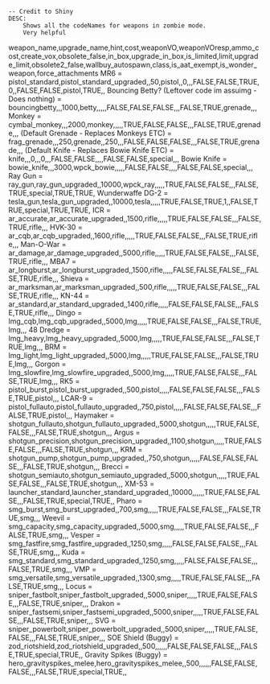 ```
-- Credit to Shiny
DESC:
    Shows all the codeNames for weapons in zombie mode.
    Very helpful
```

weapon_name,upgrade_name,hint,cost,weaponVO,weaponVOresp,ammo_cost,create_vox,obsolete_false,in_box,upgrade_in_box,is_limited,limit,upgrade_limit,obsolete2_false,wallbuy_autospawn,class,is_aat_exempt,is_wonder_weapon,force_attachments
MR6 = pistol_standard,pistol_standard_upgraded,,50,pistol,,0,,,FALSE,FALSE,TRUE,0,,FALSE,FALSE,pistol,TRUE,,
Bouncing Betty? (Leftover code im assuimg - Does nothing) = bouncingbetty,,,1000,betty,,,,,FALSE,FALSE,FALSE,,,FALSE,TRUE,grenade,,,
Monkey = cymbal_monkey,,,2000,monkey,,,,,TRUE,FALSE,FALSE,,,FALSE,TRUE,grenade,,,
(Default Grenade - Replaces Monkeys ETC) = frag_grenade,,,250,grenade,,250,,,FALSE,FALSE,FALSE,,,FALSE,TRUE,grenade,,,
(Default Knife - Replaces Bowie Knife ETC) = knife,,,0,,,0,,,FALSE,FALSE,,,,FALSE,FALSE,special,,,
Bowie Knife = bowie_knife,,,3000,wpck_bowie,,,,,FALSE,FALSE,,,,FALSE,FALSE,special,,,
Ray Gun = ray_gun,ray_gun_upgraded,,10000,wpck_ray,,,,,TRUE,FALSE,FALSE,,,FALSE,TRUE,special,TRUE,TRUE,
Wunderwaffe DG-2 = tesla_gun,tesla_gun_upgraded,,10000,tesla,,,,,TRUE,FALSE,TRUE,1,,FALSE,TRUE,special,TRUE,TRUE,
ICR = ar_accurate,ar_accurate_upgraded,,1500,rifle,,,,,TRUE,FALSE,FALSE,,,FALSE,TRUE,rifle,,,
HVK-30 = ar_cqb,ar_cqb_upgraded,,1600,rifle,,,,,TRUE,FALSE,FALSE,,,FALSE,TRUE,rifle,,,
Man-O-War = ar_damage,ar_damage_upgraded,,5000,rifle,,,,,TRUE,FALSE,FALSE,,,FALSE,TRUE,rifle,,,
MBA7 = ar_longburst,ar_longburst_upgraded,,1500,rifle,,,,,FALSE,FALSE,FALSE,,,FALSE,TRUE,rifle,,,
Shieva = ar_marksman,ar_marksman_upgraded,,500,rifle,,,,,TRUE,FALSE,FALSE,,,FALSE,TRUE,rifle,,,
KN-44 = ar_standard,ar_standard_upgraded,,1400,rifle,,,,,FALSE,FALSE,FALSE,,,FALSE,TRUE,rifle,,,
Dingo = lmg_cqb,lmg_cqb_upgraded,,5000,lmg,,,,,TRUE,FALSE,FALSE,,,FALSE,TRUE,lmg,,,
48 Dredge = lmg_heavy,lmg_heavy_upgraded,,5000,lmg,,,,,TRUE,FALSE,FALSE,,,FALSE,TRUE,lmg,,,
BRM = lmg_light,lmg_light_upgraded,,5000,lmg,,,,,TRUE,FALSE,FALSE,,,FALSE,TRUE,lmg,,,
Gorgon = lmg_slowfire,lmg_slowfire_upgraded,,5000,lmg,,,,,TRUE,FALSE,FALSE,,,FALSE,TRUE,lmg,,,
RK5 = pistol_burst,pistol_burst_upgraded,,500,pistol,,,,,FALSE,FALSE,FALSE,,,FALSE,TRUE,pistol,,,
LCAR-9 = pistol_fullauto,pistol_fullauto_upgraded,,750,pistol,,,,,FALSE,FALSE,FALSE,,,FALSE,TRUE,pistol,,,
Haymaker = shotgun_fullauto,shotgun_fullauto_upgraded,,5000,shotgun,,,,,TRUE,FALSE,FALSE,,,FALSE,TRUE,shotgun,,,
Argus = shotgun_precision,shotgun_precision_upgraded,,1100,shotgun,,,,,TRUE,FALSE,FALSE,,,FALSE,TRUE,shotgun,,,
KRM = shotgun_pump,shotgun_pump_upgraded,,750,shotgun,,,,,FALSE,FALSE,FALSE,,,FALSE,TRUE,shotgun,,,
Brecci = shotgun_semiauto,shotgun_semiauto_upgraded,,5000,shotgun,,,,,TRUE,FALSE,FALSE,,,FALSE,TRUE,shotgun,,,
XM-53 = launcher_standard,launcher_standard_upgraded,,10000,,,,,,TRUE,FALSE,FALSE,,,FALSE,TRUE,special,TRUE,,
Pharo = smg_burst,smg_burst_upgraded,,700,smg,,,,,TRUE,FALSE,FALSE,,,FALSE,TRUE,smg,,,
Weevil = smg_capacity,smg_capacity_upgraded,,5000,smg,,,,,TRUE,FALSE,FALSE,,,FALSE,TRUE,smg,,,
Vesper = smg_fastfire,smg_fastfire_upgraded,,1250,smg,,,,,FALSE,FALSE,FALSE,,,FALSE,TRUE,smg,,,
Kuda = smg_standard,smg_standard_upgraded,,1250,smg,,,,,FALSE,FALSE,FALSE,,,FALSE,TRUE,smg,,,
VMP = smg_versatile,smg_versatile_upgraded,,1300,smg,,,,,TRUE,FALSE,FALSE,,,FALSE,TRUE,smg,,,
Locus = sniper_fastbolt,sniper_fastbolt_upgraded,,5000,sniper,,,,,TRUE,FALSE,FALSE,,,FALSE,TRUE,sniper,,,
Drakon = sniper_fastsemi,sniper_fastsemi_upgraded,,5000,sniper,,,,,TRUE,FALSE,FALSE,,,FALSE,TRUE,sniper,,,
SVG = sniper_powerbolt,sniper_powerbolt_upgraded,,5000,sniper,,,,,TRUE,FALSE,FALSE,,,FALSE,TRUE,sniper,,,
SOE Shield (Buggy) = zod_riotshield,zod_riotshield_upgraded,,500,,,,,,FALSE,FALSE,FALSE,,,FALSE,TRUE,special,TRUE,,
Gravity Spikes (Buggy) = hero_gravityspikes_melee,hero_gravityspikes_melee,,500,,,,,,FALSE,FALSE,FALSE,,,FALSE,TRUE,special,TRUE,,
